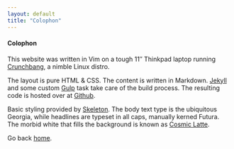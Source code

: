 ```yaml
---
layout: default
title: "Colophon"
---
```


#### Colophon

This website was written in Vim on a tough 11&Prime; Thinkpad laptop running [Crunchbang](http://crunchbang.org/), a nimble Linux distro.

The layout is pure HTML &amp; CSS. The content is written in Markdown. [Jekyll](http://jekyllrb.com/) and some custom [Gulp](http://gulpjs.com/) task take care of the build process. The resulting code is hosted over at [Github](https://github.com/).

Basic styling provided by [Skeleton](http://getskeleton.com/).  The body text type is the ubiquitous Georgia, while headlines are typeset in all caps, manually kerned Futura. The morbid white that fills the background is known as [Cosmic Latte](http://en.wikipedia.org/wiki/Cosmic_latte).

Go back [home](/).
